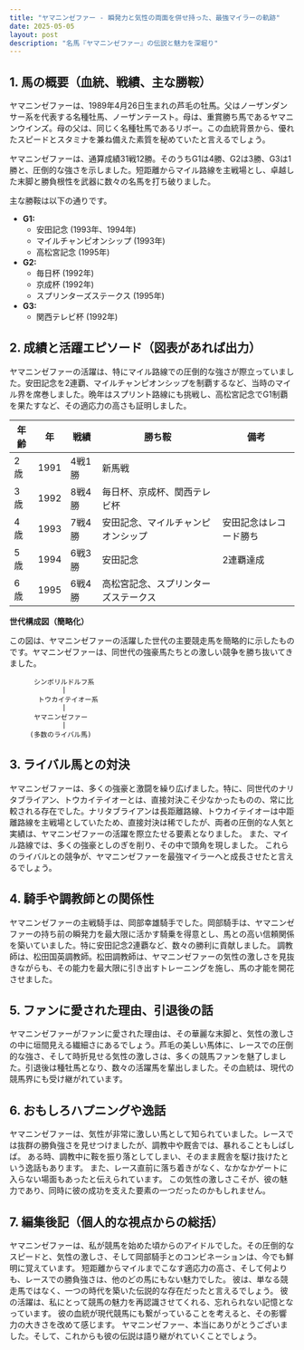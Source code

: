 ```yaml
---
title: "ヤマニンゼファー - 瞬発力と気性の両面を併せ持った、最強マイラーの軌跡"
date: 2025-05-05
layout: post
description: "名馬『ヤマニンゼファー』の伝説と魅力を深堀り"
---
```


## 1. 馬の概要（血統、戦績、主な勝鞍）

ヤマニンゼファーは、1989年4月26日生まれの芦毛の牡馬。父はノーザンダンサー系を代表する名種牡馬、ノーザンテースト。母は、重賞勝ち馬であるヤマニンウインズ。母の父は、同じく名種牡馬であるリボー。この血統背景から、優れたスピードとスタミナを兼ね備えた素質を秘めていたと言えるでしょう。

ヤマニンゼファーは、通算成績31戦12勝。そのうちG1は4勝、G2は3勝、G3は1勝と、圧倒的な強さを示しました。短距離からマイル路線を主戦場とし、卓越した末脚と勝負根性を武器に数々の名馬を打ち破りました。

主な勝鞍は以下の通りです。

* **G1:**
    * 安田記念 (1993年、1994年)
    * マイルチャンピオンシップ (1993年)
    * 高松宮記念 (1995年)
* **G2:**
    * 毎日杯 (1992年)
    * 京成杯 (1992年)
    * スプリンターズステークス (1995年)
* **G3:**
    * 関西テレビ杯 (1992年)


## 2. 成績と活躍エピソード（図表があれば出力）

ヤマニンゼファーの活躍は、特にマイル路線での圧倒的な強さが際立っていました。安田記念を2連覇、マイルチャンピオンシップを制覇するなど、当時のマイル界を席巻しました。晩年はスプリント路線にも挑戦し、高松宮記念でG1制覇を果たすなど、その適応力の高さも証明しました。

| 年齢 | 年 | 戦績 | 勝ち鞍 | 備考 |
|---|---|---|---|---|
| 2歳 | 1991 | 4戦1勝 | 新馬戦 |  |
| 3歳 | 1992 | 8戦4勝 | 毎日杯、京成杯、関西テレビ杯 |  |
| 4歳 | 1993 | 7戦4勝 | 安田記念、マイルチャンピオンシップ | 安田記念はレコード勝ち |
| 5歳 | 1994 | 6戦3勝 | 安田記念 | 2連覇達成 |
| 6歳 | 1995 | 6戦4勝 | 高松宮記念、スプリンターズステークス |  |


**世代構成図（簡略化）**

この図は、ヤマニンゼファーの活躍した世代の主要競走馬を簡略的に示したものです。ヤマニンゼファーは、同世代の強豪馬たちとの激しい競争を勝ち抜いてきました。


```
      シンボリルドルフ系
             |
       トウカイテイオー系
             |
      ヤマニンゼファー
             |
     (多数のライバル馬)
```


## 3. ライバル馬との対決

ヤマニンゼファーは、多くの強豪と激闘を繰り広げました。特に、同世代のナリタブライアン、トウカイテイオーとは、直接対決こそ少なかったものの、常に比較される存在でした。ナリタブライアンは長距離路線、トウカイテイオーは中距離路線を主戦場としていたため、直接対決は稀でしたが、両者の圧倒的な人気と実績は、ヤマニンゼファーの活躍を際立たせる要素となりました。  また、マイル路線では、多くの強豪としのぎを削り、その中で頭角を現しました。  これらのライバルとの競争が、ヤマニンゼファーを最強マイラーへと成長させたと言えるでしょう。


## 4. 騎手や調教師との関係性

ヤマニンゼファーの主戦騎手は、岡部幸雄騎手でした。岡部騎手は、ヤマニンゼファーの持ち前の瞬発力を最大限に活かす騎乗を得意とし、馬との高い信頼関係を築いていました。特に安田記念2連覇など、数々の勝利に貢献しました。  調教師は、松田国英調教師。松田調教師は、ヤマニンゼファーの気性の激しさを見抜きながらも、その能力を最大限に引き出すトレーニングを施し、馬の才能を開花させました。


## 5. ファンに愛された理由、引退後の話

ヤマニンゼファーがファンに愛された理由は、その華麗な末脚と、気性の激しさの中に垣間見える繊細さにあるでしょう。芦毛の美しい馬体に、レースでの圧倒的な強さ、そして時折見せる気性の激しさは、多くの競馬ファンを魅了しました。引退後は種牡馬となり、数々の活躍馬を輩出しました。その血統は、現代の競馬界にも受け継がれています。


## 6. おもしろハプニングや逸話

ヤマニンゼファーは、気性が非常に激しい馬として知られていました。レースでは抜群の勝負強さを見せつけましたが、調教中や厩舎では、暴れることもしばしば。  ある時、調教中に鞍を振り落としてしまい、そのまま厩舎を駆け抜けたという逸話もあります。  また、レース直前に落ち着きがなく、なかなかゲートに入らない場面もあったと伝えられています。  この気性の激しさこそが、彼の魅力であり、同時に彼の成功を支えた要素の一つだったのかもしれません。


## 7. 編集後記（個人的な視点からの総括）

ヤマニンゼファーは、私が競馬を始めた頃からのアイドルでした。その圧倒的なスピードと、気性の激しさ、そして岡部騎手とのコンビネーションは、今でも鮮明に覚えています。  短距離からマイルまでこなす適応力の高さ、そして何よりも、レースでの勝負強さは、他のどの馬にもない魅力でした。  彼は、単なる競走馬ではなく、一つの時代を築いた伝説的な存在だったと言えるでしょう。  彼の活躍は、私にとって競馬の魅力を再認識させてくれる、忘れられない記憶となっています。  彼の血統が現代競馬にも繋がっていることを考えると、その影響力の大きさを改めて感じます。  ヤマニンゼファー、本当にありがとうございました。そして、これからも彼の伝説は語り継がれていくことでしょう。
